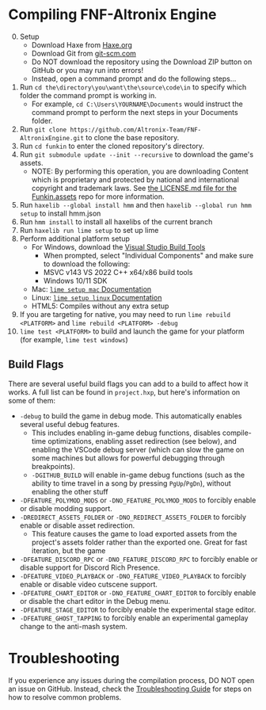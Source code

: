 # Compiling FNF-Altronix Engine

0. Setup
    - Download Haxe from [Haxe.org](https://haxe.org)
    - Download Git from [git-scm.com](https://www.git-scm.com)
    - Do NOT download the repository using the Download ZIP button on GitHub or you may run into errors!
    - Instead, open a command prompt and do the following steps...
1. Run `cd the\directory\you\want\the\source\code\in` to specify which folder the command prompt is working in.
    - For example, `cd C:\Users\YOURNAME\Documents` would instruct the command prompt to perform the next steps in your Documents folder.
2. Run `git clone https://github.com/Altronix-Team/FNF-AltronixEngine.git` to clone the base repository.
3. Run `cd funkin` to enter the cloned repository's directory.
4. Run `git submodule update --init --recursive` to download the game's assets.
    - NOTE: By performing this operation, you are downloading Content which is proprietary and protected by national and international copyright and trademark laws. See [the LICENSE.md file for the Funkin.assets](https://github.com/FunkinCrew/funkin.assets/blob/main/LICENSE.md) repo for more information.
5. Run `haxelib --global install hmm` and then `haxelib --global run hmm setup` to install hmm.json
6. Run `hmm install` to install all haxelibs of the current branch
7. Run `haxelib run lime setup` to set up lime
8. Perform additional platform setup
   - For Windows, download the [Visual Studio Build Tools](https://aka.ms/vs/17/release/vs_BuildTools.exe)
        - When prompted, select "Individual Components" and make sure to download the following:
        - MSVC v143 VS 2022 C++ x64/x86 build tools
        - Windows 10/11 SDK
    - Mac: [`lime setup mac` Documentation](https://lime.openfl.org/docs/advanced-setup/macos/)
    - Linux: [`lime setup linux` Documentation](https://lime.openfl.org/docs/advanced-setup/linux/)
    - HTML5: Compiles without any extra setup
9. If you are targeting for native, you may need to run `lime rebuild <PLATFORM>` and `lime rebuild <PLATFORM> -debug`
10. `lime test <PLATFORM>` to build and launch the game for your platform (for example, `lime test windows`)

## Build Flags

There are several useful build flags you can add to a build to affect how it works. A full list can be found in `project.hxp`, but here's information on some of them:

- `-debug` to build the game in debug mode. This automatically enables several useful debug features.
    - This includes enabling in-game debug functions, disables compile-time optimizations, enabling asset redirection (see below), and enabling the VSCode debug server (which can slow the game on some machines but allows for powerful debugging through breakpoints).
    - `-DGITHUB_BUILD` will enable in-game debug functions (such as the ability to time travel in a song by pressing `PgUp`/`PgDn`), without enabling the other stuff
- `-DFEATURE_POLYMOD_MODS` or `-DNO_FEATURE_POLYMOD_MODS` to forcibly enable or disable modding support.
- `-DREDIRECT_ASSETS_FOLDER` or `-DNO_REDIRECT_ASSETS_FOLDER` to forcibly enable or disable asset redirection.
    - This feature causes the game to load exported assets from the project's assets folder rather than the exported one. Great for fast iteration, but the game
- `-DFEATURE_DISCORD_RPC` or `-DNO_FEATURE_DISCORD_RPC` to forcibly enable or disable support for Discord Rich Presence.
- `-DFEATURE_VIDEO_PLAYBACK` or `-DNO_FEATURE_VIDEO_PLAYBACK` to forcibly enable or disable video cutscene support.
- `-DFEATURE_CHART_EDITOR` or `-DNO_FEATURE_CHART_EDITOR` to forcibly enable or disable the chart editor in the Debug menu.
- `-DFEATURE_STAGE_EDITOR` to forcibly enable the experimental stage editor.
- `-DFEATURE_GHOST_TAPPING` to forcibly enable an experimental gameplay change to the anti-mash system.

# Troubleshooting

If you experience any issues during the compilation process, DO NOT open an issue on GitHub. Instead, check the [Troubleshooting Guide](TROUBLESHOOTING.md) for steps on how to resolve common problems.
